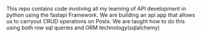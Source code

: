 This repo contains code involving all my learning of API development in python using the fastapi Framework.
We are building an api app that allows us to carryout CRUD operations on Posts. We are taught how to do this using both row sql queries and ORM technology(sqlalchemy)



